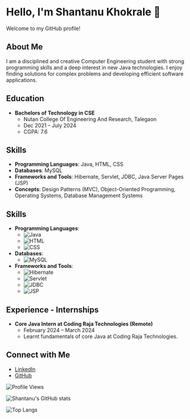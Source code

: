 # Hello, I'm Shantanu Khokrale 👋

Welcome to my GitHub profile!

## About Me
I am a disciplined and creative Computer Engineering student with strong programming skills and a deep interest in new Java technologies. I enjoy finding solutions for complex problems and developing efficient software applications.

## Education
- **Bachelors of Technology in CSE**
  - Nutan College Of Engineering And Research, Talegaon
  - Dec 2021 – July 2024
  - CGPA: 7.6


## Skills
- **Programming Languages**: Java, HTML, CSS
- **Databases**: MySQL
- **Frameworks and Tools**: Hibernate, Servlet, JDBC, Java Server Pages (JSP)
- **Concepts**: Design Patterns (MVC), Object-Oriented Programming, Operating Systems, Database Management Systems
## Skills
- **Programming Languages**: 
  - ![Java](https://img.shields.io/badge/Java-ED8B00?style=for-the-badge&logo=java&logoColor=white)
  - ![HTML](https://img.shields.io/badge/HTML5-E34F26?style=for-the-badge&logo=html5&logoColor=white)
  - ![CSS](https://img.shields.io/badge/CSS3-1572B6?style=for-the-badge&logo=css3&logoColor=white)
- **Databases**: 
  - ![MySQL](https://img.shields.io/badge/MySQL-4479A1?style=for-the-badge&logo=mysql&logoColor=white)
- **Frameworks and Tools**: 
  - ![Hibernate](https://img.shields.io/badge/Hibernate-59666C?style=for-the-badge&logo=hibernate&logoColor=white)
  - ![Servlet](https://img.shields.io/badge/Servlet-4EA94B?style=for-the-badge&logo=java&logoColor=white)
  - ![JDBC](https://img.shields.io/badge/JDBC-4479A1?style=for-the-badge&logo=java&logoColor=white)
  - ![JSP](https://img.shields.io/badge/JSP-4285F4?style=for-the-badge&logo=java&logoColor=white)

## Experience - Internships
- **Core Java Intern at Coding Raja Technologies (Remote)**
  - February 2024 – March 2024
  - Learnt fundamentals of core Java at Coding Raja Technologies.

## Connect with Me
- [LinkedIn](https://www.linkedin.com/in/shantanu-khokrale-407503232)
- [GitHub](https://github.com/shantanu2741)

![Profile Views](https://komarev.com/ghpvc/?username=shantanu2741&style=flat-square)

<!-- GitHub Stats -->
![Shantanu's GitHub stats](https://github-readme-stats.vercel.app/api?username=shantanu2741&show_icons=true&theme=radical)

<!-- Most Used Languages -->
![Top Langs](https://github-readme-stats.vercel.app/api/top-langs/?username=shantanu2741&layout=compact)
